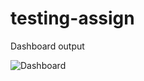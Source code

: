 # testing-assign
Dashboard output

![Dashboard](https://github.com/ChabbiNitnaware/testing-assign/assets/127964013/a5e669cd-05be-4bf2-8ddc-cc8e496404c5)
